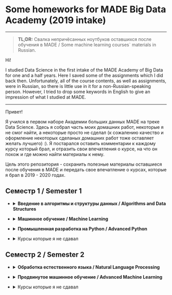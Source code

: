 # Some homeworks for MADE Big Data Academy (2019 intake)
-------

> **TL;DR:** Свалка непричёсанных ноутбуков оставшихся после обучения в MADE / Some machine learning courses` materials in Russian.

Hi! 

I studied Data Science in the first intake of the MADE Academy of Big Data for one and a half years. Here I saved some of the assignments which I did back then. Unfortunately, all of the course contents, as well as assignments, were in Russian, so there is little use in it for a non-Russian-speaking person. However, I tried to drop some keywords in English to give an impression of what I studied at MADE.

 -------
Привет! 

Я учился в первом наборе Академии больших данных MADE на треке Data Science. Здесь я собрал часть моих домашних работ, некоторые я не смог найти, а некоторые просто не сделал (к сожалению качество и оформление некоторых сделаных домашних работ тоже оставляет желать лучшего) :). Я постарался оставить комментарии к каждому курсу который брал, и отразить свои впечатления о курсе, на что он похож и где можно найти материалы к нему.
 
Цель этого репозитория - сохранить полезные материалы оставшиеся после обучения в MADE и передать свое впечатление о курсах, которые я брал в 2019 - 2020 годах.

## Семестр 1  / Semester 1
- <details><summary> <b>Введение в алгоритмы и структуры данных / Algorithms and Data Structures</b></summary>

   Ссылки нет.
  
</details>

- <details><summary> <b>Mашинное обучение  / Machine Learning</b></summary>
  <q> Ссылки нет.</q>
</details>

- <details><summary> <b> Промышленная разработка на Python / Advanced Python</b></summary>
  <q> Ссылки нет.</q>
</details>
 
- <details><summary> Курсы которые я не сдавал</summary>

  - Advanced C++
  - Advanced Java
  - Статистический анализ данных / Python
  
</details>

## Семестр 2  / Semester 2
- <details><summary> <b>Обработка естественного языка / Natural Language Processing</b></summary>

   Ссылки нет.
  
</details>

- <details><summary> <b> Продвинутое машинное обучение  / Advanced Machine Learning</b></summary>
  <q> Ссылки нет.</q>
</details>
 
- <details><summary> Курсы которые я не сдавал</summary>

  - Компьютерное зрение
  - Методы оптимизации в машинном обучении
  - Дизайн и планирование экспериментов
  - Алгоритмы и структуры данных Advanced
  - Практический курс Big Data
</details>
